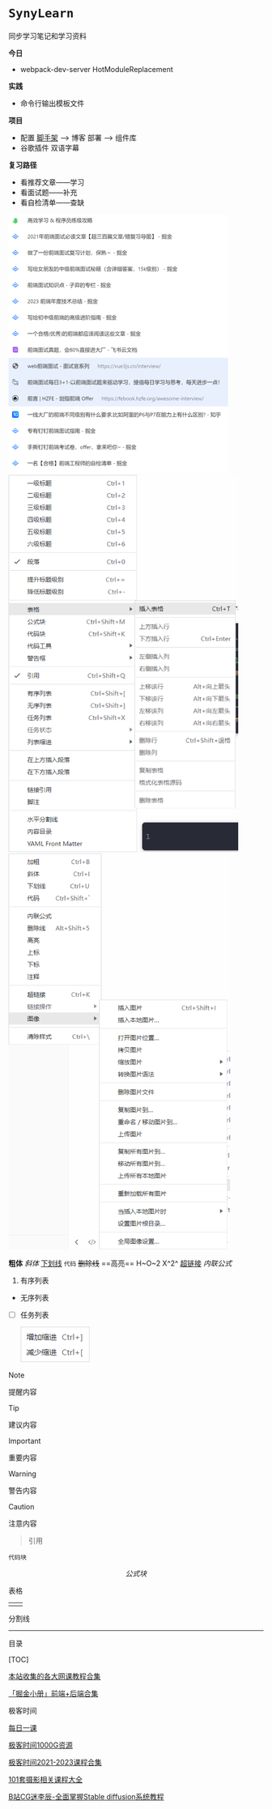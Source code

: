 # `SynyLearn`
同步学习笔记和学习资料

**今日**

- webpack-dev-server  HotModuleReplacement

**实践**

- 命令行输出模板文件

**项目**

- 配置  [脚手架](https://auth0.com/blog/how-to-configure-create-react-app/) --> 博客 部署 --> 组件库
- 谷歌插件 双语字幕

**复习路径**

- 看推荐文章——学习
- 看面试题——补充
- 看自检清单——查缺

<img src="note/assets/image-20240117102907065.png" alt="image-20240117102907065" style="zoom:50%;" />

  <img src="note/assets/image-20240410234158824.png" alt="image-20240410234158824" style="zoom:80%;" />

<img src="note/assets/image-20240410234251391.png" alt="image-20240410234251391" style="zoom:80%;" />

  

**粗体** *斜体* <u>下划线</u> `代码` ~~删除线~~ ==高亮== H~O~2 X^2^ <!--注释--> [超链接]() $内联公式$

1. 有序列表

- 无序列表

- [ ] 任务列表

  <img src="note/assets/image-20240410235608134.png" alt="image-20240410235608134" style="zoom:0%;" />
> [!NOTE]
>
> 提醒内容

> [!TIP]
>
> 建议内容

> [!IMPORTANT]
>
> 重要内容

> [!WARNING]
>
> 警告内容

> [!CAUTION]
>
> 注意内容

> 引用

```
代码块
```

$$
公式块
$$

表格

|      |      |
| ---- | ---- |
|      |      |

分割线

------

目录

[TOC]

[本站收集的各大网课教程合集](https://www.aliyundrive.com/s/xatt4pVJFDp)

[「掘金小册」前端+后端合集](https://www.aliyundrive.com/s/KkSk1p31tDk)

极客时间

[每日一课](https://pan.quark.cn/s/2a01cc38d12b)

[极客时间1000G资源](https://www.aliyundrive.com/s/vFvMPgSEkZt)

[极客时间2021-2023课程合集](https://pan.baidu.com/s/1g5eUv-c3GX1IJrn3hxDZ4w?pwd=wpfx)



[101套摄影相关课程大全](https://pan.baidu.com/s/1iKjYyFH7IHbvUKHc_XQrMg?pwd=4opb)

[B站CG迷李辰-全面掌握Stable diffusion系统教程](https://pan.baidu.com/s/1bnssYIGdPL0Gm5z45E__Zw?pwd=wpfx)



